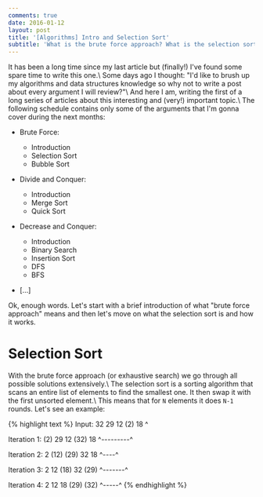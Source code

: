 ```yaml
---
comments: true
date: 2016-01-12
layout: post
title: '[Algorithms] Intro and Selection Sort'
subtitle: 'What is the brute force approach? What is the selection sort and how does it work?'
---
```


It has been a long time since my last article but (finally!) I've found some spare time to write this one.\\
Some days ago I thought: "I'd like to brush up my algorithms and data structures knowledge so why not to write a post about every argument I will review?"\\
And here I am, writing the first of a long series of articles about this interesting and (very!) important topic.\\
The following schedule contains only some of the arguments that I'm gonna cover during the next months:

* Brute Force:
    * Introduction
    * Selection Sort
    * Bubble Sort

* Divide and Conquer:
    * Introduction
    * Merge Sort
    * Quick Sort

* Decrease and Conquer:
    * Introduction
    * Binary Search
    * Insertion Sort
    * DFS
    * BFS

* [...]

Ok, enough words. Let's start with a brief introduction of what "brute force approach" means and then let's move on what the selection sort is and how it works.

Selection Sort
==============
With the brute force approach (or exhaustive search) we go through all possible solutions extensively.\\
The selection sort is a sorting algorithm that scans an entire list of elements to find the smallest one. It then swap it with the first unsorted element.\\
This means that for `N` elements it does `N-1` rounds. Let's see an example:

{% highlight text %}
Input:       32 29 12 (2) 18
                       ^

Iteration 1: (2) 29 12 (32) 18
              ^---------^

Iteration 2: 2 (12) (29) 32 18
                ^----^

Iteration 3: 2 12 (18) 32 (29)
                   ^-------^

Iteration 4: 2 12 18 (29) (32)
                      ^-----^
{% endhighlight %}
